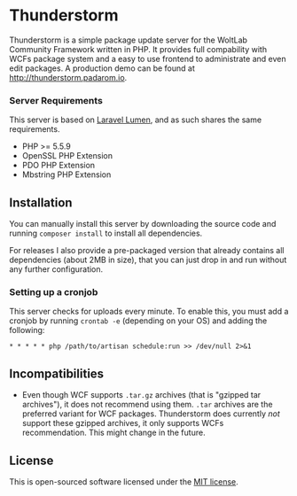 # Thunderstorm
Thunderstorm is a simple package update server for the WoltLab Community Framework written in PHP. It provides full compability with WCFs package system and a easy to use frontend to administrate and even edit packages. A production demo can be found at http://thunderstorm.padarom.io.

### Server Requirements
This server is based on [Laravel Lumen](https://lumen.laravel.com/), and as such shares the same requirements.
- PHP >= 5.5.9
- OpenSSL PHP Extension
- PDO PHP Extension
- Mbstring PHP Extension

## Installation
You can manually install this server by downloading the source code and running `composer install` to install all dependencies.

For releases I also provide a pre-packaged version that already contains all dependencies (about 2MB in size), that you can just drop in and run without any further configuration.

### Setting up a cronjob
This server checks for uploads every minute. To enable this, you must add a cronjob by running `crontab -e` (depending on your OS) and adding the following:
```
* * * * * php /path/to/artisan schedule:run >> /dev/null 2>&1
```

## Incompatibilities
- Even though WCF supports `.tar.gz` archives (that is "gzipped tar archives"), it does not recommend using them. `.tar` archives are the preferred variant for WCF packages. Thunderstorm does currently _not_ support these gzipped archives, it only supports WCFs recommendation. This might change in the future.

## License
This is open-sourced software licensed under the [MIT license](http://opensource.org/licenses/MIT).
